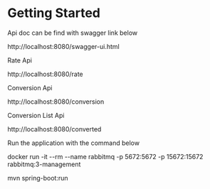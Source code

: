 # Getting Started

Api doc can be find with swagger link below

http://localhost:8080/swagger-ui.html

Rate Api

http://localhost:8080/rate

Conversion Api

http://localhost:8080/conversion

Conversion List Api

http://localhost:8080/converted

Run the application with the command below

docker run -it --rm --name rabbitmq -p 5672:5672 -p 15672:15672 rabbitmq:3-management

mvn spring-boot:run

